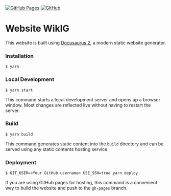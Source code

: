 [![GitHub Pages](https://github.com/Section-IG/wiki/actions/workflows/deploy.yml/badge.svg?branch=main)](https://github.com/Section-IG/wiki/actions/workflows/deploy.yml)
[![GitHub](https://img.shields.io/github/license/section-ig/wiki)](https://github.com/Section-IG/wiki/blob/main/LICENSE)

# Website WikIG

This website is built using [Docusaurus 2](https://docusaurus.io/), a modern static website generator.

### Installation

```
$ yarn
```

### Local Development

```
$ yarn start
```

This command starts a local development server and opens up a browser window. Most changes are reflected live without having to restart the server.

### Build

```
$ yarn build
```

This command generates static content into the `build` directory and can be served using any static contents hosting service.

### Deployment

```
$ GIT_USER=<Your GitHub username> USE_SSH=true yarn deploy
```

If you are using GitHub pages for hosting, this command is a convenient way to build the website and push to the `gh-pages` branch.
